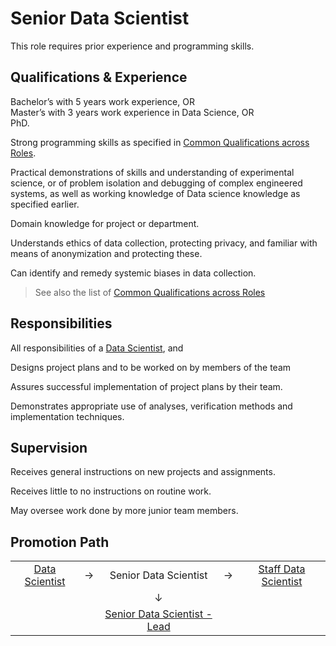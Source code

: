 # Senior Data Scientist

This role requires prior experience and programming skills.


## Qualifications & Experience

Bachelor’s with 5 years work experience, OR  
Master’s with 3 years work experience in Data Science, OR  
PhD.

Strong programming skills as specified in [Common Qualifications across Roles](../common-qualifications.md). 

Practical demonstrations of skills and understanding of experimental science, or of problem isolation and debugging of complex engineered systems, as well as working knowledge of Data science knowledge as specified earlier.

Domain knowledge for project or department.

Understands ethics of data collection, protecting privacy, and familiar with means of anonymization and protecting these.

Can identify and remedy systemic biases in data collection.

> See also the list of [Common Qualifications across Roles](../common-qualifications.md)

## Responsibilities

All responsibilities of a [Data Scientist](../data-scientist.md), and

Designs project plans and to be worked on by members of the team

Assures successful implementation of project plans by their team.

Demonstrates appropriate use of analyses, verification methods and implementation techniques.


## Supervision

Receives general instructions on new projects and assignments.

Receives little to no instructions on routine work.

May oversee work done by more junior team members.


## Promotion Path

|  |  |   |  |  |
|  :---:  |  :---: |  :---: |  :---: |  :---: |
| [Data Scientist](../data-scientist/README.md) | → | Senior Data Scientist | → | [Staff Data Scientist](../staff-data-scientist/README.md) |
|  |  | ↓ |  |  |
|  |  | [Senior Data Scientist - Lead](../lead-manager/README.md) |  |  |
